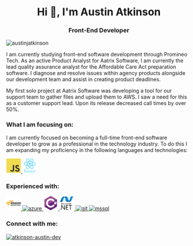 <h1 align="center">Hi 👋, I'm Austin Atkinson</h1>
<h3 align="center">Front-End Developer</h3>
<p align="left"><img src="https://komarev.com/ghpvc/?username=austinjatkinson&amp;label=Profile%20views&amp;color=0e75b6&amp;style=flat" alt="austinjatkinson" /></p>
<p align="left">I am currently studying front-end software development through Promineo Tech. As an active Product Analyst for Aatrix Software, I am currently the lead quality assurance analyst for the Affordable Care Act preparation software. I diagnose and resolve issues within agency products alongside our development team and assist in creating product deadlines.</p>
<p align="left">My first solo project at Aatrix Software was developing a tool for our support team to gather files and upload them to AWS. I saw a need for this as a customer support lead. Upon its release decreased call times by over 50%.</p>
<h3 align="left">What I am focusing on:</h3>
<p align="left">I am currently focused on becoming a full-time front-end software developer to grow as a professional in the technology industry. To do this I am expanding my proficiency in the following languages and technologies:</p>
<p align="left"><a href="https://developer.mozilla.org/en-US/docs/Web/JavaScript" target="_blank"><img src="https://raw.githubusercontent.com/devicons/devicon/master/icons/javascript/javascript-original.svg" alt="javascript" width="40" height="40" /></a><a href="https://reactjs.org/" target="_blank"> <img src="https://raw.githubusercontent.com/devicons/devicon/master/icons/react/react-original-wordmark.svg" alt="react" width="40" height="40" /> </a></p>
<h3 align="left">Experienced with:</h3>
<p align="left"><a href="https://aws.amazon.com" target="_blank"> <img src="https://raw.githubusercontent.com/devicons/devicon/master/icons/amazonwebservices/amazonwebservices-original-wordmark.svg" alt="aws" width="40" height="40" /> </a> <a href="https://azure.microsoft.com/en-in/" target="_blank"> <img src="https://www.vectorlogo.zone/logos/microsoft_azure/microsoft_azure-icon.svg" alt="azure" width="40" height="40" /> </a> <a href="https://www.w3schools.com/cs/" target="_blank"> <img src="https://raw.githubusercontent.com/devicons/devicon/master/icons/csharp/csharp-original.svg" alt="csharp" width="40" height="40" /> </a> <a href="https://dotnet.microsoft.com/" target="_blank"> <img src="https://raw.githubusercontent.com/devicons/devicon/master/icons/dot-net/dot-net-original-wordmark.svg" alt="dotnet" width="40" height="40" /> </a> <a href="https://git-scm.com/" target="_blank"> <img src="https://www.vectorlogo.zone/logos/git-scm/git-scm-icon.svg" alt="git" width="40" height="40" /> </a><a href="https://www.microsoft.com/en-us/sql-server" target="_blank"><img src="https://www.svgrepo.com/show/303229/microsoft-sql-server-logo.svg" alt="mssql" width="40" height="40" /></a></p>
<h3 align="left">Connect with me:</h3>
<p align="left"><a href="https://linkedin.com/in/atkinson-austin-dev" target="blank"><img src="https://raw.githubusercontent.com/rahuldkjain/github-profile-readme-generator/master/src/images/icons/Social/linked-in-alt.svg" alt="atkinson-austin-dev" width="40" height="30" align="center" /></a></p>
